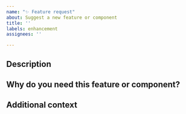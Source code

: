 ```yaml
---
name: "✨ Feature request"
about: Suggest a new feature or component
title: ''
labels: enhancement
assignees: ''

---
```


## Description
<!-- Describe your suggested feature in detail -->


## Why do you need this feature or component?
<!-- Tell us what this solves or why this is important to your use case -->


## Additional context
<!-- Add any other context, workarounds, or screenshots about your request -->

